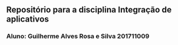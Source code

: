 ## Repositório para a disciplina Integração de aplicativos
### Aluno: Guilherme Alves Rosa e Silva 201711009
